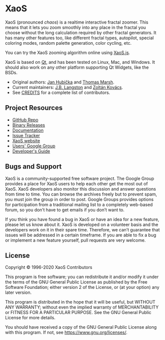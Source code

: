 XaoS
====

XaoS (pronounced *chaos*) is a realtime interactive fractal zoomer. This
means that it lets you zoom smoothly into any place in the fractal you
choose without the long calculation required by other fractal generators.
It has many other features too, like different fractal types, autopilot,
special coloring modes, random palette generation, color cycling, etc.

You can try the XaoS zooming algorithm online using
[XaoS.js](http://xaos-project.github.io/XaoSjs/).

XaoS is based on [Qt](http://www.qt.io), and has been tested on Linux, Mac, and Windows. It
should also work on any other platform supporting Qt Widgets, like the BSDs.

- Original authors: [Jan Hubička](http://www.ucw.cz/~hubicka/) and [Thomas Marsh](https://www.linkedin.com/in/thomasmarsh).
- Current maintainers: [J.B. Langston](https://www.linkedin.com/in/jblangston/) and [Zoltán Kovács](https://sites.google.com/site/kovzol/).
- See [CREDITS](CREDITS.md) for a complete list of contributors.

Project Resources
-----------------

- [GitHub Repo](https://github.com/xaos-project/XaoS)
- [Binary Releases](https://github.com/xaos-project/XaoS/releases)
- [Documentation](https://github.com/xaos-project/XaoS/wiki)
- [Issue Tracker](https://github.com/xaos-project/XaoS/issues)
- [XaoS website](http://xaos-project.github.com/)
- [Users' Google Group](http://groups.google.com/group/xaos-users)
- [Developer's Guide](https://github.com/xaos-project/XaoS/wiki/Developer's-Guide)

Bugs and Support
----------------

XaoS is a community-supported free software project. The Google Group provides
a place for XaoS users to help each other get the most out of XaoS. XaoS
developers also monitor this discussion and answer questions from time to time.
You can browse the archives freely but to prevent spam, you must join the group
in order to post. Google Groups provides options for participation from a
traditional mailing list to a completely web-based forum, so you don’t have to
get emails if you don’t want to.

If you think you have found a bug in XaoS or have an idea for a new feature,
please let us know about it. XaoS is developed on a volunteer basis and the
developers work on it in their spare time. Therefore, we can’t guarantee that
issues will be addressed in a certain timeframe. If you are able to fix a bug
or implement a new feature yourself, pull requests are very welcome.

License
-------

Copyright © 1996-2020 XaoS Contributors

This program is free software; you can redistribute it and/or modify
it under the terms of the GNU General Public License as published by
the Free Software Foundation; either version 2 of the License, or
(at your option) any later version.

This program is distributed in the hope that it will be useful,
but WITHOUT ANY WARRANTY; without even the implied warranty of
MERCHANTABILITY or FITNESS FOR A PARTICULAR PURPOSE.  See the
GNU General Public License for more details.

You should have received a copy of the GNU General Public License
along with this program.  If not, see <https://www.gnu.org/licenses/>.
